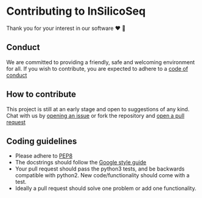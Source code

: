# Contributing to InSilicoSeq

Thank you for your interest in our software :heart: :tada:

## Conduct

We are committed to providing a friendly, safe and welcoming environment for
all. If you wish to contribute, you are expected to adhere to a
[code of conduct](CODE_OF_CONDUCT.md)

## How to contribute

This project is still at an early stage and open to suggestions of any kind.
Chat with us by
[opening an issue](https://github.com/HadrienG/InSilicoSeq/issues) or fork
the repository and
[open a pull request](https://github.com/HadrienG/InSilicoSeq/pulls)

## Coding guidelines

* Please adhere to [PEP8](https://www.python.org/dev/peps/pep-0008/)
* The docstrings should follow the
[Google style guide](http://www.sphinx-doc.org/en/stable/ext/napoleon.html)
* Your pull request should pass the python3 tests, and be backwards compatible
with python2. New code/functionality should come with a test.
* Ideally a pull request should solve one problem or add one functionality.
